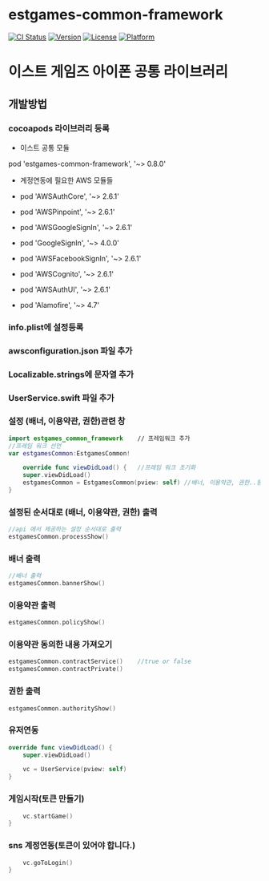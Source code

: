 # estgames-common-framework

[![CI Status](http://img.shields.io/travis/wkzkfmxk23@gmail.com/estgames-common-framework.svg?style=flat)](https://travis-ci.org/wkzkfmxk23@gmail.com/estgames-common-framework)
[![Version](https://img.shields.io/cocoapods/v/estgames-common-framework.svg?style=flat)](http://cocoapods.org/pods/estgames-common-framework)
[![License](https://img.shields.io/cocoapods/l/estgames-common-framework.svg?style=flat)](http://cocoapods.org/pods/estgames-common-framework)
[![Platform](https://img.shields.io/cocoapods/p/estgames-common-framework.svg?style=flat)](http://cocoapods.org/pods/estgames-common-framework)

# 이스트 게임즈 아이폰 공통 라이브러리

## 개발방법

### cocoapods 라이브러리 등록

* 이스트 공통 모듈

pod 'estgames-common-framework', '~> 0.8.0' 

* 계정연동에 필요한 AWS  모듈들

* pod 'AWSAuthCore', '~> 2.6.1'
* pod 'AWSPinpoint', '~> 2.6.1'
* pod 'AWSGoogleSignIn', '~> 2.6.1'
* pod 'GoogleSignIn', '~> 4.0.0'
* pod 'AWSFacebookSignIn', '~> 2.6.1'
* pod 'AWSCognito', '~> 2.6.1'
* pod 'AWSAuthUI', '~> 2.6.1'
* pod 'Alamofire', '~> 4.7'


### info.plist에 설정등록

### awsconfiguration.json 파일 추가

### Localizable.strings에 문자열 추가

### UserService.swift 파일 추가



### 설정 (배너, 이용약관, 권한)관련 창

```swift
import estgames_common_framework    // 프레임워크 추가
//프레임 워크 선언
var estgamesCommon:EstgamesCommon!

    override func viewDidLoad() {   //프레임 워크 초기화
    super.viewDidLoad()
    estgamesCommon = EstgamesCommon(pview: self) //배너, 이용약관, 권한..등을 띄울 뷰
}

```


### 설정된 순서대로 (배너, 이용약관, 권한) 출력

```swift
//api 에서 제공하는 설정 순서대로 출력
estgamesCommon.processShow()
```


### 배너 출력

```swift
//배너 출력
estgamesCommon.bannerShow()
```

### 이용약관 출력

```swift
estgamesCommon.policyShow()
```


### 이용약관 동의한 내용 가져오기

```swift
estgamesCommon.contractService()    //true or false
estgamesCommon.contractPrivate()
```

### 권한 출력

```swift
estgamesCommon.authorityShow()
```

### 유저연동

```swift
override func viewDidLoad() {
    super.viewDidLoad()

    vc = UserService(pview: self)
}
```

### 게임시작(토큰 만들기)

```swift
    vc.startGame()
}
```

### sns 계정연동(토큰이 있어야 합니다.)

```swift
    vc.goToLogin()
}
```

